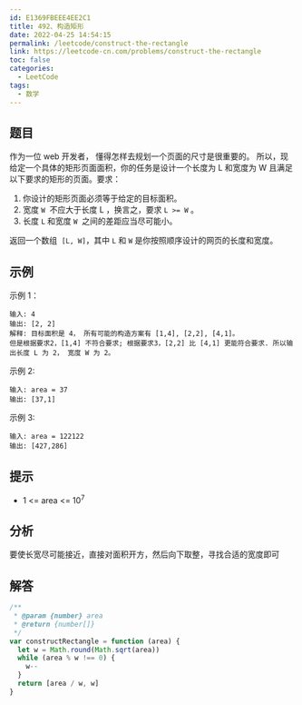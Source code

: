 ```yaml
---
id: E1369FBEEE4EE2C1
title: 492、构造矩形
date: 2022-04-25 14:54:15
permalink: /leetcode/construct-the-rectangle
link: https://leetcode-cn.com/problems/construct-the-rectangle
toc: false
categories:
  - LeetCode
tags:
  - 数学
---
```


<Level type='easy'/>

## 题目

作为一位 web 开发者， 懂得怎样去规划一个页面的尺寸是很重要的。 所以，现给定一个具体的矩形页面面积，你的任务是设计一个长度为 L 和宽度为 W 且满足以下要求的矩形的页面。要求：

1. 你设计的矩形页面必须等于给定的目标面积。
2. 宽度 `W`  不应大于长度 L ，换言之，要求 `L >= W` 。
3. 长度 `L` 和宽度 `W`  之间的差距应当尽可能小。

返回一个数组  `[L, W]`，其中 `L` 和 `W` 是你按照顺序设计的网页的长度和宽度。

## 示例

示例 1：

```text
输入: 4
输出: [2, 2]
解释: 目标面积是 4， 所有可能的构造方案有 [1,4], [2,2], [4,1]。
但是根据要求2，[1,4] 不符合要求; 根据要求3，[2,2] 比 [4,1] 更能符合要求. 所以输出长度 L 为 2， 宽度 W 为 2。
```

示例 2:

```text
输入: area = 37
输出: [37,1]
```

示例 3:

```text
输入: area = 122122
输出: [427,286]
```

## 提示

- 1 <= area <= 10<sup>7</sup>

## 分析

要使长宽尽可能接近，直接对面积开方，然后向下取整，寻找合适的宽度即可

## 解答

```javascript
/**
 * @param {number} area
 * @return {number[]}
 */
var constructRectangle = function (area) {
  let w = Math.round(Math.sqrt(area))
  while (area % w !== 0) {
    w--
  }
  return [area / w, w]
}
```
